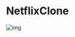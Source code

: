 # NetflixClone
![img](https://photos.google.com/photo/AF1QipN48nLuejtHPHDuFuD1uC9B4PezXSFmRFsw0w79)
